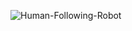 ![Human-Following-Robot](https://github.com/user-attachments/assets/cf8ef8bf-77d1-43fb-89a3-725f5342949d)
